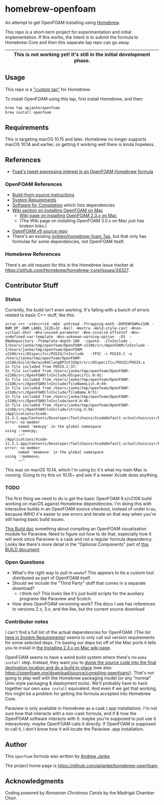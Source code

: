 # homebrew-openfoam

An attempt to get OpenFOAM installing using [Homebrew](https://brew.sh).

This repo is a short-term project for experimentation and initial implementation. If this works, the intent is to submit the formula to Homebrew Core and then this separate tap repo can go away.

| This is not working yet! It's still in the initial development phase. |
| ---- |

## Usage

This repo is a ["custom tap"](https://docs.brew.sh/How-to-Create-and-Maintain-a-Tap) for Homebrew.

To install OpenFOAM using this tap, first install Homebrew, and then:

```bash
brew tap apjanke/openfoam
brew install openfoam
```

## Requirements

This is targeting macOS 10.15 and later. Homebrew no longer supports macOS 10.14 and earlier, so getting it working well there is kinda hopeless.

## References

* [Foad's tweet expressing interest in an OpenFOAM Homebrew formula](https://twitter.com/fsfarimani/status/1470143618505744392)

### OpenFOAM References

* [Build-from-source instructions](https://develop.openfoam.com/Development/openfoam/-/blob/master/doc/Build.md)
* [System Requirements](https://develop.openfoam.com/Development/openfoam/blob/develop/doc/Requirements.md)
* [Software for Compilation](https://openfoam.org/download/source/software-for-compilation/) which lists dependencies
* [Wiki section on installing OpenFOAM on Mac](https://openfoamwiki.net/index.php/Installation/Mac_OS)
  * [Wiki page on installing OpenFOAM 2.3.x on Mac](https://openfoamwiki.net/index.php/Installation/Mac_OS/OpenFOAM_2.3.x)
  * (The Wiki page on installing OpenFOAM 3.0.x on Mac just has broken links.)
* [OpenFOAM v9 source repo](https://github.com/OpenFOAM/OpenFOAM-9)
* There's an existing [mrklein/homebrew-foam Tap](https://github.com/mrklein/homebrew-foam), but that only has formulae for some dependencies, not OpenFOAM itself.

### Homebrew References

There's an old request for this in the Homebrew issue tracker at <https://github.com/Homebrew/homebrew-core/issues/34327>.

## Contributor Stuff

### Status

Currently, the build isn't even working. It's failing with a bunch of errors related to basic C++ stuff, like this:

```text
xcrun c++ -std=c++14 -m64 -pthread -ftrapping-math -DOPENFOAM=2106 -DWM_DP -DWM_LABEL_SIZE=32 -Wall -Wextra -Wold-style-cast -Wnon-virtual-dtor -Wno-unused-parameter -Wno-invalid-offsetof -Wno-undefined-var-template -Wno-unknown-warning-option  -O3  -DNoRepository -ftemplate-depth-100  -iquote. -IlnInclude -I/Users/janke/tmp/openfoam/OpenFOAM-v2106/src/OpenFOAM/lnInclude -I/Users/janke/tmp/openfoam/OpenFOAM-v2106/src/OSspecific/POSIX/lnInclude   -fPIC -c POSIX.C -o /Users/janke/tmp/openfoam/OpenFOAM-v2106/build/darwin64ClangDPInt32Opt/src/OSspecific/POSIX/POSIX.o
In file included from POSIX.C:37:
In file included from /Users/janke/tmp/openfoam/OpenFOAM-v2106/src/OpenFOAM/lnInclude/OSspecific.H:42:
In file included from /Users/janke/tmp/openfoam/OpenFOAM-v2106/src/OpenFOAM/lnInclude/fileNameList.H:49:
In file included from /Users/janke/tmp/openfoam/OpenFOAM-v2106/src/OpenFOAM/lnInclude/fileName.H:51:
In file included from /Users/janke/tmp/openfoam/OpenFOAM-v2106/src/OpenFOAM/lnInclude/word.H:46:
In file included from /Users/janke/tmp/openfoam/OpenFOAM-v2106/src/OpenFOAM/lnInclude/string.h:56:
/Applications/Xcode-11.3.1.app/Contents/Developer/Toolchains/XcodeDefault.xctoolchain/usr/bin/../include/c++/v1/cstring:70:9: error: no member
      named 'memcpy' in the global namespace
using ::memcpy;
      ~~^
/Applications/Xcode-11.3.1.app/Contents/Developer/Toolchains/XcodeDefault.xctoolchain/usr/bin/../include/c++/v1/cstring:71:9: error: no member
      named 'memmove' in the global namespace
using ::memmove;
      ~~^
```

This was on macOS 10.14, which I'm using bc it's what my main Mac is running. Going to try this on 10.15+ and see if a newer Xcode does anything.

### TODO

The first thing we need to do is get the basic OpenFOAM 9.x/v2106 build working on macOS against Homebrew dependencies. I'm doing this with interactive builds in an OpenFOAM source checkout, instead of under `brew`, because IMHO it's easier to see errors and iterate on that way when you're still having basic build issues.

[This Build doc](https://develop.openfoam.com/Development/openfoam/-/blob/master/doc/Build.md) something about compiling an OpenFOAM visualization module for Paraview. Need to figure out how to do that, especially how it will work since Paraview is a cask and not a regular formula dependency. Looks like there's more detail in the "Optional Components" part of [this BUILD document](https://develop.openfoam.com/Development/ThirdParty-common/blob/develop/BUILD.md).

### Open Questions

* What's the right way to pull in `wmake`? This appears to be a custom tool distributed as part of OpenFOAM itself.
* Should we include the "Third Party" stuff that comes in a separate download?
  * I think no? This looks like it's just build scripts for the auxiliary programs like Paraview and Scotch.
* How does OpenFOAM versioning work? The doco I see has references to versions 2.x, 3.x, and the like, but the current source download 

### Contributor notes

I can't find a full list of the actual dependencies for OpenFOAM. (The list [here in System Requirements](https://develop.openfoam.com/Development/openfoam/blob/develop/doc/Requirements.md)) seems to only call out version requirements for some selected deps. I'm basing our deps list off of the Mac ports it tells you to install in [the Installing 2.3.x on Mac wiki page](https://openfoamwiki.net/index.php/Installation/Mac_OS/OpenFOAM_2.3.x).

OpenFOAM seems to have a weird build system where there's no `make install` step. Instead, they want you to [dump the source code into the final destination location and do a build in-place](https://openfoam.org/download/source/downloading-source-code/) (see also <https://openfoam.org/download/source/compiling-openfoam/>). That's not going to play well with the Homebrew packaging model (or any "normal" Unix-style packaging & deployment tools). We'll probably have to hack together our own `make install` equivalent. And even if we get that working, this might be a problem for getting the formula accepted into Homebrew Core.

Paraview is only available in Homebrew as a cask (.app installation). I'm not sure how that interacts with a non-cask formula, and if & how the OpenFOAM software interacts with it: maybe you're supposed to just use it interactively; maybe OpenFOAM calls it directly. If OpenFOAM is supposed to call it, I don't know how it will locate the Paraview .app installation.

## Author

This `openfoam` formula was written by [Andrew Janke](https://apjanke.net).

The project home page is <https://github.com/apjanke/homebrew-openfoam>.

## Acknowledgments

Coding powered by _Romanian Christmas Carols_ by the Madrigal Chamber Choir.

